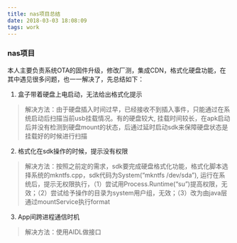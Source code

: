 ```yaml
---
title: nas项目总结
date: 2018-03-03 18:08:09
tags: work
---
```


### nas项目

本人主要负责系统OTA的固件升级，修改厂测，集成CDN，格式化硬盘功能，在其中遇见很多问题，也一一解决了，先总结如下：

1. 盒子带着硬盘上电启动，无法给出格式化提示

> 解决方法：由于硬盘插入时间过早，已经接收不到插入事件，只能通过在系统启动后扫描当前usb挂载情况。有的硬盘较大, 挂载时间较长，在apk启动后并没有检测到硬盘mount的状态，后通过延时启动sdk来保障硬盘状态是挂载好的时候进行扫描

2. 格式化在sdk操作的时候，提示没有权限

> 解决方法：按照之前定的需求，sdk要完成硬盘格式化功能，格式化脚本选择系统的mkntfs.cpp，sdk代码为System(“mkntfs /dev/sda”), 运行在系统后，提示无权限执行，（1）尝试用Process.Runtime(“su”)提高权限，无效；（2）尝试给予操作的目录为system用户组，无效；（3）改为由java层通过mountService执行format

3. App间跨进程通信时机

> 解决方法：使用AIDL做接口